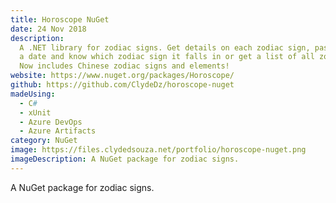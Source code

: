 ```yaml
---
title: Horoscope NuGet
date: 24 Nov 2018
description:
  A .NET library for zodiac signs. Get details on each zodiac sign, pass
  a date and know which zodiac sign it falls in or get a list of all zodiac signs.
  Now includes Chinese zodiac signs and elements!
website: https://www.nuget.org/packages/Horoscope/
github: https://github.com/ClydeDz/horoscope-nuget
madeUsing:
  - C#
  - xUnit
  - Azure DevOps
  - Azure Artifacts
category: NuGet
image: https://files.clydedsouza.net/portfolio/horoscope-nuget.png
imageDescription: A NuGet package for zodiac signs.
---
```


A NuGet package for zodiac signs.
